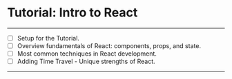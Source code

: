 # Tutorial: Intro to React

---

- [ ] Setup for the Tutorial.
- [ ] Overview fundamentals of React: components, props, and state.
- [ ] Most common techniques in React development.
- [ ] Adding Time Travel - Unique strengths of React.

---

